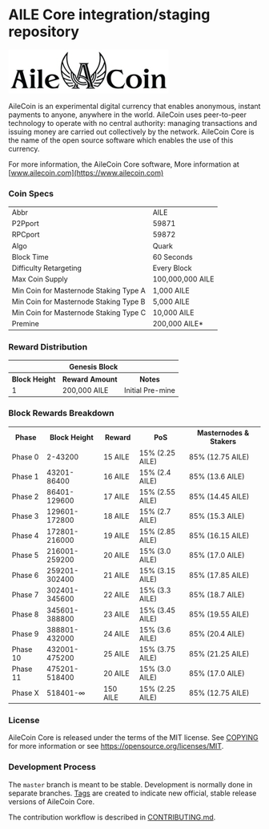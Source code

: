 AILE Core integration/staging repository
=====================================

[![AILE COIN](https://github.com/ailecoin/AILE/blob/master/img/ailecoin.png)](http://www.ailecoin.com)


AileCoin is an experimental digital currency that enables anonymous, instant
payments to anyone, anywhere in the world. AileCoin uses peer-to-peer technology
to operate with no central authority: managing transactions and issuing money
are carried out collectively by the network. AileCoin Core is the name of the open
source software which enables the use of this currency.

For more information, the AileCoin Core software,
More information at [www.ailecoin.com](https://www.ailecoin.com)


### Coin Specs

<table>
<tr><td>Abbr</td><td>AILE</td></tr>
<tr><td>P2Pport</td><td>59871</td></tr>
<tr><td>RPCport</td><td>59872</td></tr>
<tr><td>Algo</td><td>Quark</td></tr>
<tr><td>Block Time</td><td>60 Seconds</td></tr>
<tr><td>Difficulty Retargeting</td><td>Every Block</td></tr>
<tr><td>Max Coin Supply</td><td>100,000,000 AILE</td></tr>
<tr><td>Min Coin for Masternode Staking Type A</td><td>1,000 AILE</td></tr>
<tr><td>Min Coin for Masternode Staking Type B</td><td>5,000 AILE</td></tr>
<tr><td>Min Coin for Masternode Staking Type C</td><td>10,000 AILE</td></tr>
<tr><td>Premine</td><td>200,000 AILE*</td></tr>
</table>


### Reward Distribution

<table>
<th colspan=4>Genesis Block</th>
<tr><th>Block Height</th><th>Reward Amount</th><th>Notes</th></tr>
<tr><td>1</td><td>200,000 AILE</td><td>Initial Pre-mine</td></tr>
</table>

### Block Rewards Breakdown

<table>
<th>Phase</th><th>Block Height</th><th>Reward</th><th>PoS</th><th>Masternodes & Stakers</th>
<tr><td>Phase 0</td><td>2-43200</td><td>15 AILE</td><td>15% (2.25 AILE)</td><td>85% (12.75 AILE)</td></tr>
<tr><td>Phase 1</td><td>43201-86400</td><td>16 AILE</td><td>15% (2.4 AILE)</td><td>85% (13.6 AILE)</td></tr>
<tr><td>Phase 2</td><td>86401-129600</td><td>17 AILE</td><td>15% (2.55 AILE)</td><td>85% (14.45 AILE)</td></tr>
<tr><td>Phase 3</td><td>129601-172800</td><td>18 AILE</td><td>15% (2.7 AILE)</td><td>85% (15.3 AILE)</td></tr>
<tr><td>Phase 4</td><td>172801-216000</td><td>19 AILE</td><td>15% (2.85 AILE)</td><td>85% (16.15 AILE)</td></tr>
<tr><td>Phase 5</td><td>216001-259200</td><td>20 AILE</td><td>15% (3.0 AILE)</td><td>85% (17.0 AILE)</td></tr>
<tr><td>Phase 6</td><td>259201-302400</td><td>21 AILE</td><td>15% (3.15 AILE)</td><td>85% (17.85 AILE)</td></tr>
<tr><td>Phase 7</td><td>302401-345600</td><td>22 AILE</td><td>15% (3.3 AILE)</td><td>85% (18.7 AILE)</td></tr>
<tr><td>Phase 8</td><td>345601-388800</td><td>23 AILE</td><td>15% (3.45 AILE)</td><td>85% (19.55 AILE)</td></tr>
<tr><td>Phase 9</td><td>388801-432000</td><td>24 AILE</td><td>15% (3.6 AILE)</td><td>85% (20.4 AILE)</td></tr>
<tr><td>Phase 10</td><td>432001-475200</td><td>25 AILE</td><td>15% (3.75 AILE)</td><td>85% (21.25 AILE)</td></tr>
<tr><td>Phase 11</td><td>475201-518400</td><td>20 AILE</td><td>15% (3.0 AILE)</td><td>85% (17.0 AILE)</td></tr>
<tr><td>Phase X</td><td>518401-∞</td><td>150 AILE</td><td>15% (2.25 AILE)</td><td>85% (12.75 AILE)</td></tr>
</table>



### License

AileCoin Core is released under the terms of the MIT license. See [COPYING](COPYING) for more
information or see https://opensource.org/licenses/MIT.

### Development Process

The `master` branch is meant to be stable. Development is normally done in separate branches.
[Tags](https://github.com/pointofpublic/pointofpublic/tags) are created to indicate new official,
stable release versions of AileCoin Core.

The contribution workflow is described in [CONTRIBUTING.md](CONTRIBUTING.md).
